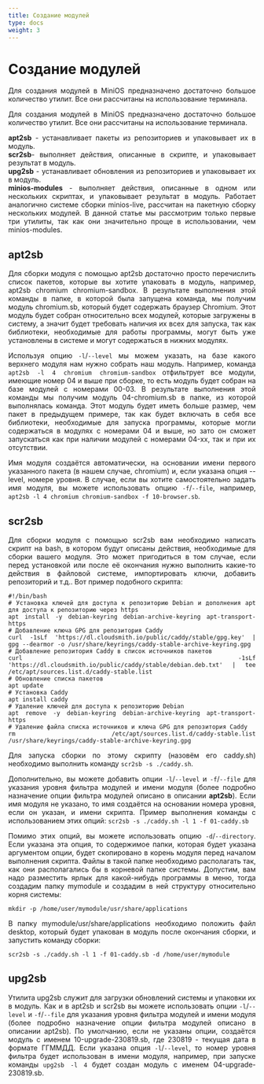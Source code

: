 ```yaml
---
title: Создание модулей
type: docs
weight: 3
---
```


# Создание модулей

<div style="text-align: justify">
Для создания модулей в MiniOS предназначено достаточно большое количество утилит. Все они рассчитаны на использование терминала.

<!--more-->

Для создания модулей в MiniOS предназначено достаточно большое количество утилит. Все они рассчитаны на использование терминала.

**apt2sb** - устанавливает пакеты из репозиториев и упаковывает их в модуль.<br>
**scr2sb**- выполняет действия, описанные в скрипте, и упаковывает результат в модуль.<br>
**upg2sb** - устанавливает обновления из репозиториев и упаковывает их в модуль.<br>
**minios-modules** - выполняет действия, описанные в одном или нескольких скриптах, и упаковывает результат в модуль. Работает аналогично системе сборки minios-live, рассчитан на пакетную сборку нескольких модулей.
В данной статье мы рассмотрим только первые три утилиты, так как они значительно проще в использовании, чем minios-modules.

## **apt2sb**
Для сборки модуля с помощью apt2sb достаточно просто перечислить список пакетов, которые вы хотите упаковать в модуль, например, apt2sb chromium chromium-sandbox. В результате выполнения этой команды в папке, в которой была запущена команда, мы получим модуль chromium.sb, который будет содержать браузер Chromium. Этот модуль будет собран относительно всех модулей, которые загружены в систему, а значит будет требовать наличия их всех для запуска, так как библиотеки, необходимые для работы программы, могут быть уже установлены в системе и могут содержаться в нижних модулях. 

Используя опцию `-l`/`--level` мы можем указать, на базе какого верхнего модуля нам нужно собрать наш модуль. Например, команда `apt2sb -l 4 chromium chromium-sandbox` отфильтрует все модули, имеющие номер 04 и выше при сборке, то есть модуль будет собран на базе модулей с номерами 00-03. В результате выполнения этой команды мы получим модуль 04-chromium.sb в папке, из которой выполнялась команда. Этот модуль будет иметь больше размер, чем пакет в предыдущем примере, так как будет включать в себя все библиотеки, необходимые для запуска программы, которые могли содержаться в модулях с номерами 04 и выше, но зато он сможет запускаться как при наличии модулей с номерами 04-xx, так и при их отсутствии.

Имя модуля создаётся автоматически, на основании имени первого указанного пакета (в нашем случае, chromium) и, если указана опция --level, номере уровня. В случае, если вы хотите самостоятельно задать имя модуля, вы можете использовать опцию `-f`/`--file`, например, `apt2sb -l 4 chromium chromium-sandbox -f 10-browser.sb`.

## **scr2sb**
Для сборки модуля с помощью scr2sb вам необходимо написать скрипт на bash, в котором будут описаны действия, необходимые для сборки вашего модуля. Это может пригодиться в том случае, если перед установкой или после её окончания нужно выполнить какие-то действия в файловой системе, импортировать ключи, добавить репозиторий и т.д.. Вот пример подобного скрипта:
```
#!/bin/bash
# Установка ключей для доступа к репозиторию Debian и дополнения apt для доступа к репозиторию через https
apt install -y debian-keyring debian-archive-keyring apt-transport-https
# Добавление ключа GPG для репозитория Caddy
curl -1sLf 'https://dl.cloudsmith.io/public/caddy/stable/gpg.key' | gpg --dearmor -o /usr/share/keyrings/caddy-stable-archive-keyring.gpg
# Добавление репозитория Caddy в список источников пакетов
curl -1sLf 'https://dl.cloudsmith.io/public/caddy/stable/debian.deb.txt' | tee /etc/apt/sources.list.d/caddy-stable.list
# Обновление списка пакетов
apt update
# Установка Caddy
apt install caddy
# Удаление ключей для доступа к репозиторию Debian
apt remove -y debian-keyring debian-archive-keyring apt-transport-https
# Удаление файла списка источников и ключа GPG для репозитория Caddy
rm /etc/apt/sources.list.d/caddy-stable.list /usr/share/keyrings/caddy-stable-archive-keyring.gpg
```
Для запуска сборки по этому скрипту (назовём его caddy.sh) необходимо выполнить команду `scr2sb -s ./caddy.sh`.

Дополнительно, вы можете добавить опции `-l`/`--level` и `-f`/`--file` для указания уровня фильтра модулей и имени модуля  (более подробно назначение опции фильтра модулей описано в описании **apt2sb**). Если имя модуля не указано, то имя создаётся на основании номера уровня, если он указан, и имени скрипта. Пример выполнения команды с использованием этих опций: `scr2sb -s ./caddy.sh -l 1 -f 01-caddy.sb`

Помимо этих опций, вы можете использовать опцию `-d`/`--directory`. Если указана эта опция, то содержимое папки, которая будет указана аргументом опции, будет скопировано в корень модуля перед началом выполнения скрипта. Файлы в такой папке необходимо располагать так, как они располагались бы в корневой папке системы. Допустим, вам надо разместить ярлык для какой-нибудь программы в меню, тогда создадим папку mymodule и создадим в ней структуру относительно корня системы:
```
mkdir -p /home/user/mymodule/usr/share/applications
```
В папку mymodule/usr/share/applications необходимо положить файл desktop, который будет упакован в модуль после окончания сборки, и запустить команду сборки:
```
scr2sb -s ./caddy.sh -l 1 -f 01-caddy.sb -d /home/user/mymodule
```

## **upg2sb**
Утилита upg2sb служит для загрузки обновлений системы и упаковки их в модуль. Как и в apt2sb и scr2sb вы можете использовать опции `-l`/`--level` и `-f`/`--file` для указания уровня фильтра модулей и имени модуля  (более подробно назначение опции фильтра модулей описано в описании apt2sb). По умолчанию, если не указаны опции, создаётся модуль с именем 10-upgrade-230819.sb, где 230819 - текущая дата в формате ГГММДД. Если указана опция `-l`/`--level`, то номер уровня фильтра будет использован в имени модуля, например, при запуске команды `upg2sb -l 4` будет создан модуль с именем 04-upgrade-230819.sb.
</div>